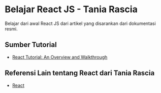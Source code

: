
# Belajar React JS - Tania Rascia

Belajar dari awal React JS dari artikel yang disarankan dari dokumentasi resmi.
## Sumber Tutorial

 - [React Tutorial: An Overview and Walkthrough](https://www.taniarascia.com/getting-started-with-react/)


## Referensi Lain tentang React dari Tania Rascia

- [React](https://www.taniarascia.com/categories/react)

